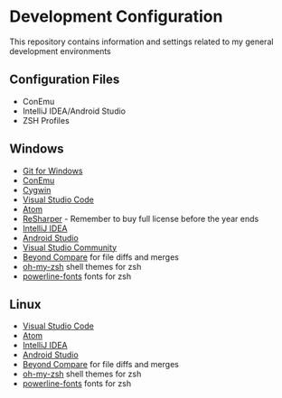 # Development Configuration
This repository contains information and settings related to my general development environments

## Configuration Files
* ConEmu
* IntelliJ IDEA/Android Studio
* ZSH Profiles

## Windows
* [Git for Windows](https://git-scm.com/download/win)
* [ConEmu](http://conemu.github.io/)
* [Cygwin](https://www.cygwin.com/)
* [Visual Studio Code](https://code.visualstudio.com/)
* [Atom](https://atom.io/)
* [ReSharper](https://confluence.jetbrains.com/display/ReSharper/ReSharper+Early+Access+Program) - Remember to buy full license before the year ends
* [IntelliJ IDEA](https://www.jetbrains.com/idea/)
* [Android Studio](https://developer.android.com/studio/index.html)
* [Visual Studio Community](https://beta.visualstudio.com/vs/community/)
* [Beyond Compare](http://www.scootersoftware.com/index.php) for file diffs and merges
* [oh-my-zsh](https://github.com/robbyrussell/oh-my-zsh) shell themes for zsh
* [powerline-fonts](https://github.com/powerline/fonts) fonts for zsh

## Linux
* [Visual Studio Code](https://code.visualstudio.com/)
* [Atom](https://atom.io/)
* [IntelliJ IDEA](https://www.jetbrains.com/idea/)
* [Android Studio](https://developer.android.com/studio/index.html)
* [Beyond Compare](http://www.scootersoftware.com/index.php) for file diffs and merges
* [oh-my-zsh](https://github.com/robbyrussell/oh-my-zsh) shell themes for zsh
* [powerline-fonts](https://github.com/powerline/fonts) fonts for zsh
